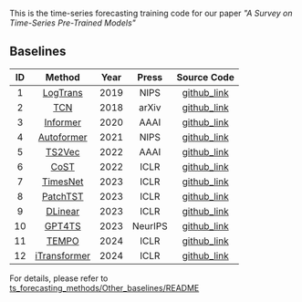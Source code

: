 This is the time-series forecasting training code for our paper *"A Survey on Time-Series Pre-Trained Models"*

## Baselines

|  ID  |                            Method                            | Year |   Press   |                         Source Code                          |
| :--: | :----------------------------------------------------------: | :--: | :-------: | :----------------------------------------------------------: |
|  1   |  [LogTrans](https://proceedings.neurips.cc/paper/2019/file/6775a0635c302542da2c32aa19d86be0-Paper.pdf)  | 2019 |    NIPS    |     [github_link](https://github.com/mlpotter/Transformer_Time_Series)      |
|  2   | [TCN](https://arxiv.org/abs/1803.01271)  | 2018 |    arXiv    |     [github_link](https://github.com/locuslab/TCN)      |
|  3   | [Informer](https://ojs.aaai.org/index.php/AAAI/article/view/17325/17132) | 2020 | AAAI | [github_link](https://github.com/zhouhaoyi/Informer2020) |
|  4   | [Autoformer](https://proceedings.neurips.cc/paper/2021/hash/bcc0d400288793e8bdcd7c19a8ac0c2b-Abstract.html)  | 2021 |    NIPS    |     [github_link](https://github.com/thuml/autoformer)      |
|  5   | [TS2Vec](https://www.aaai.org/AAAI22Papers/AAAI-8809.YueZ.pdf) | 2022 |   AAAI    |      [github_link](https://github.com/yuezhihan/ts2vec)      |
|  6   |            [CoST](https://openreview.net/forum?id=PilZY3omXV2)            | 2022 |   ICLR    | [github_link](https://github.com/salesforce/CoST) |
|  7   |            [TimesNet](https://arxiv.org/abs/2210.02186)            | 2023 |   ICLR    | [github_link](https://github.com/thuml/TimesNet) |
|  8   |            [PatchTST](https://arxiv.org/abs/2211.14730)            | 2023 |   ICLR    | [github_link](https://github.com/yuqinie98/PatchTST) |
|  9   |            [DLinear](https://arxiv.org/pdf/2205.13504)            | 2023 |   ICLR    | [github_link](https://github.com/vivva/DLinear) |
|  10   |            [GPT4TS](https://arxiv.org/abs/2302.11939)            | 2023 |   NeurIPS    | [github_link](https://github.com/DAMO-DI-ML/NeurIPS2023-One-Fits-All) |
|  11   |            [TEMPO](https://openreview.net/forum?id=YH5w12OUuU)            | 2024 |   ICLR    | [github_link](https://github.com/DC-research/TEMPO) |
|  12   |            [iTransformer](https://openreview.net/forum?id=JePfAI8fah)            | 2024 |   ICLR    | [github_link](hhttps://github.com/thuml/iTransformer) |

For details, please refer to [ts_forecasting_methods/Other_baselines/README](https://github.com/qianlima-lab/time-series-ptms/blob/master/ts_forecasting_methods/Other_baselines/README.md)
